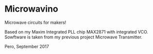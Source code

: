 # Microwavino

Microwave circuits for makers!

Based on my Maxim Integrated PLL chip MAX2871 with integrated VCO. 
Sowftware is taken from my previous project Microwave Transmitter.

Pero, September 2017